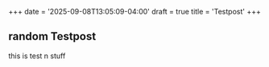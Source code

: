 +++
date = '2025-09-08T13:05:09-04:00'
draft = true
title = 'Testpost'
+++

## random Testpost

this is test n stuff
